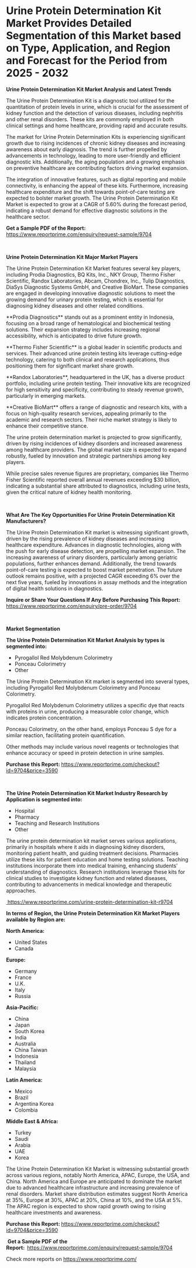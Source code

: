 <p><h1>Urine Protein Determination Kit Market Provides Detailed Segmentation of this Market based on Type, Application, and Region and Forecast for the Period from 2025 - 2032</h1></p><p><strong>Urine Protein Determination Kit Market Analysis and Latest Trends</strong></p>
<p><p>The Urine Protein Determination Kit is a diagnostic tool utilized for the quantitation of protein levels in urine, which is crucial for the assessment of kidney function and the detection of various diseases, including nephritis and other renal disorders. These kits are commonly employed in both clinical settings and home healthcare, providing rapid and accurate results.</p><p>The market for Urine Protein Determination Kits is experiencing significant growth due to rising incidences of chronic kidney diseases and increasing awareness about early diagnosis. The trend is further propelled by advancements in technology, leading to more user-friendly and efficient diagnostic kits. Additionally, the aging population and a growing emphasis on preventive healthcare are contributing factors driving market expansion. </p><p>The integration of innovative features, such as digital reporting and mobile connectivity, is enhancing the appeal of these kits. Furthermore, increasing healthcare expenditure and the shift towards point-of-care testing are expected to bolster market growth. The Urine Protein Determination Kit Market is expected to grow at a CAGR of 5.60% during the forecast period, indicating a robust demand for effective diagnostic solutions in the healthcare sector.</p></p>
<p><strong>Get a Sample PDF of the Report:&nbsp;</strong> <a href="https://www.reportprime.com/enquiry/request-sample/9704?utm_campaign=2097&utm_medium=2&utm_source=Github&utm_content=ia&utm_term=20032025&utm_id=urine-protein-determination-kit">https://www.reportprime.com/enquiry/request-sample/9704</a></p>
<p>&nbsp;</p>
<p><strong>Urine Protein Determination Kit Major Market Players</strong></p>
<p><p>The Urine Protein Determination Kit Market features several key players, including Prodia Diagnostics, BQ Kits, Inc., NKY Group, Thermo Fisher Scientific, Randox Laboratories, Abcam, Chondrex, Inc., Tulip Diagnostics, DiaSys Diagnostic Systems GmbH, and Creative BioMart. These companies are engaged in developing innovative diagnostic solutions to meet the growing demand for urinary protein testing, which is essential for diagnosing kidney diseases and other related conditions.</p><p>**Prodia Diagnostics** stands out as a prominent entity in Indonesia, focusing on a broad range of hematological and biochemical testing solutions. Their expansion strategy includes increasing regional accessibility, which is anticipated to drive future growth.</p><p>**Thermo Fisher Scientific** is a global leader in scientific products and services. Their advanced urine protein testing kits leverage cutting-edge technology, catering to both clinical and research applications, thus positioning them for significant market share growth.</p><p>**Randox Laboratories**, headquartered in the UK, has a diverse product portfolio, including urine protein testing. Their innovative kits are recognized for high sensitivity and specificity, contributing to steady revenue growth, particularly in emerging markets.</p><p>**Creative BioMart** offers a range of diagnostic and research kits, with a focus on high-quality research services, appealing primarily to the academic and research sectors. Their niche market strategy is likely to enhance their competitive stance.</p><p>The urine protein determination market is projected to grow significantly, driven by rising incidences of kidney disorders and increased awareness among healthcare providers. The global market size is expected to expand robustly, fueled by innovation and strategic partnerships among key players. </p><p>While precise sales revenue figures are proprietary, companies like Thermo Fisher Scientific reported overall annual revenues exceeding $30 billion, indicating a substantial share attributed to diagnostics, including urine tests, given the critical nature of kidney health monitoring.</p></p>
<p>&nbsp;</p>
<p><strong>What Are The Key Opportunities For Urine Protein Determination Kit Manufacturers?</strong></p>
<p><p>The Urine Protein Determination Kit market is witnessing significant growth, driven by the rising prevalence of kidney diseases and increasing healthcare expenditure. Advances in diagnostic technologies, along with the push for early disease detection, are propelling market expansion. The increasing awareness of urinary disorders, particularly among geriatric populations, further enhances demand. Additionally, the trend towards point-of-care testing is expected to boost market penetration. The future outlook remains positive, with a projected CAGR exceeding 6% over the next five years, fueled by innovations in assay methods and the integration of digital health solutions in diagnostics.</p></p>
<p><strong>Inquire or Share Your Questions If Any Before Purchasing This Report:</strong> <a href="https://www.reportprime.com/enquiry/pre-order/9704?utm_campaign=2097&utm_medium=2&utm_source=Github&utm_content=ia&utm_term=20032025&utm_id=urine-protein-determination-kit">https://www.reportprime.com/enquiry/pre-order/9704</a></p>
<p>&nbsp;</p>
<p><strong>Market Segmentation</strong></p>
<p><strong>The Urine Protein Determination Kit Market Analysis by types is segmented into:</strong></p>
<p><ul><li>Pyrogallol Red Molybdenum Colorimetry</li><li>Ponceau Colorimetry</li><li>Other</li></ul></p>
<p><p>The Urine Protein Determination Kit market is segmented into several types, including Pyrogallol Red Molybdenum Colorimetry and Ponceau Colorimetry. </p><p>Pyrogallol Red Molybdenum Colorimetry utilizes a specific dye that reacts with proteins in urine, producing a measurable color change, which indicates protein concentration. </p><p>Ponceau Colorimetry, on the other hand, employs Ponceau S dye for a similar reaction, facilitating protein quantification. </p><p>Other methods may include various novel reagents or technologies that enhance accuracy or speed in protein detection in urine samples.</p></p>
<p><strong>Purchase this Report:&nbsp;</strong><a href="https://www.reportprime.com/checkout?id=9704&price=3590&utm_campaign=2097&utm_medium=2&utm_source=Github&utm_content=ia&utm_term=20032025&utm_id=urine-protein-determination-kit">https://www.reportprime.com/checkout?id=9704&price=3590</a></p>
<p>&nbsp;</p>
<p><strong>The Urine Protein Determination Kit Market Industry Research by Application is segmented into:</strong></p>
<p><ul><li>Hospital</li><li>Pharmacy</li><li>Teaching and Research Institutions</li><li>Other</li></ul></p>
<p><p>The urine protein determination kit market serves various applications, primarily in hospitals where it aids in diagnosing kidney disorders, monitoring patient health, and guiding treatment decisions. Pharmacies utilize these kits for patient education and home testing solutions. Teaching institutions incorporate them into medical training, enhancing students' understanding of diagnostics. Research institutions leverage these kits for clinical studies to investigate kidney function and related diseases, contributing to advancements in medical knowledge and therapeutic approaches.</p></p>
<p><a href="https://www.reportprime.com/urine-protein-determination-kit-r9704?utm_campaign=2097&utm_medium=2&utm_source=Github&utm_content=ia&utm_term=20032025&utm_id=urine-protein-determination-kit">&nbsp;https://www.reportprime.com/urine-protein-determination-kit-r9704</a></p>
<p><strong>In terms of Region, the Urine Protein Determination Kit Market Players available by Region are:</strong></p>
<p>
    <p> <strong> North America: </strong>
        <ul>
            <li>United States</li>
            <li>Canada</li>
        </ul>
        </p> 
    <p> <strong> Europe: </strong>
        <ul>
            <li>Germany</li>
            <li>France</li>
            <li>U.K.</li>
            <li>Italy</li>
            <li>Russia</li>
        </ul>
        </p> 
    <p> <strong> Asia-Pacific: </strong>
        <ul>
            <li>China</li>
            <li>Japan</li>
            <li>South Korea</li>
            <li>India</li>
            <li>Australia</li>
            <li>China Taiwan</li>
            <li>Indonesia</li>
            <li>Thailand</li>
            <li>Malaysia</li>
        </ul>
        </p> 
    <p> <strong> Latin America: </strong>
        <ul>
            <li>Mexico</li>
            <li>Brazil</li>
            <li>Argentina Korea</li>
            <li>Colombia</li>
        </ul>
        </p> 
    <p> <strong> Middle East & Africa: </strong>
        <ul>
            <li>Turkey</li>
            <li>Saudi</li>
            <li>Arabia</li>
            <li>UAE</li>
            <li>Korea</li>
        </ul>
    </p>
    </p>
<p><p>The Urine Protein Determination Kit Market is witnessing substantial growth across various regions, notably North America, APAC, Europe, the USA, and China. North America and Europe are anticipated to dominate the market due to advanced healthcare infrastructure and increasing prevalence of renal disorders. Market share distribution estimates suggest North America at 35%, Europe at 30%, APAC at 20%, China at 10%, and the USA at 5%. The APAC region is expected to show rapid growth owing to rising healthcare investments and awareness.</p></p>
<p><strong>Purchase this Report: </strong><a href="https://www.reportprime.com/checkout?id=9704&price=3590&utm_campaign=2097&utm_medium=2&utm_source=Github&utm_content=ia&utm_term=20032025&utm_id=urine-protein-determination-kit">https://www.reportprime.com/checkout?id=9704&price=3590</a></p>
<p>&nbsp;<strong>Get a Sample PDF of the Report:&nbsp;&nbsp;</strong><a href="https://www.reportprime.com/enquiry/request-sample/9704?utm_campaign=2097&utm_medium=2&utm_source=Github&utm_content=ia&utm_term=20032025&utm_id=urine-protein-determination-kit">https://www.reportprime.com/enquiry/request-sample/9704</a></p>
<p><strong></strong></p>
<p>Check more reports on <a href="https://www.reportprime.com/?utm_campaign=2097&utm_medium=2&utm_source=Github&utm_content=ia&utm_term=20032025&utm_id=urine-protein-determination-kit">https://www.reportprime.com/</a></p>